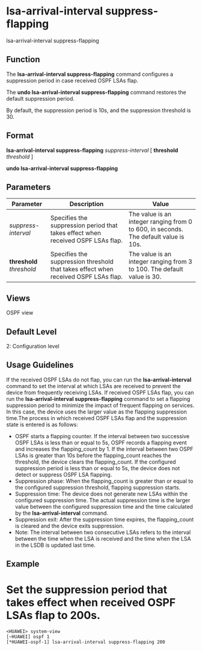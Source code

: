 lsa-arrival-interval suppress-flapping
======================================

lsa-arrival-interval suppress-flapping

Function
--------



The **lsa-arrival-interval suppress-flapping** command configures a suppression period in case received OSPF LSAs flap.

The **undo lsa-arrival-interval suppress-flapping** command restores the default suppression period.



By default, the suppression period is 10s, and the suppression threshold is 30.


Format
------

**lsa-arrival-interval suppress-flapping** *suppress-interval* [ **threshold** *threshold* ]

**undo lsa-arrival-interval suppress-flapping**


Parameters
----------

| Parameter | Description | Value |
| --- | --- | --- |
| *suppress-interval* | Specifies the suppression period that takes effect when received OSPF LSAs flap. | The value is an integer ranging from 0 to 600, in seconds. The default value is 10s. |
| **threshold** *threshold* | Specifies the suppression threshold that takes effect when received OSPF LSAs flap. | The value is an integer ranging from 3 to 100. The default value is 30. |



Views
-----

OSPF view


Default Level
-------------

2: Configuration level


Usage Guidelines
----------------

If the received OSPF LSAs do not flap, you can run the **lsa-arrival-interval** command to set the interval at which LSAs are received to prevent the device from frequently receiving LSAs. If received OSPF LSAs flap, you can run the **lsa-arrival-interval suppress-flapping** command to set a flapping suppression period to minimize the impact of frequent flapping on services. In this case, the device uses the larger value as the flapping suppression time.The process in which received OSPF LSAs flap and the suppression state is entered is as follows:

* OSPF starts a flapping counter. If the interval between two successive OSPF LSAs is less than or equal to 5s, OSPF records a flapping event and increases the flapping\_count by 1. If the interval between two OSPF LSAs is greater than 10s before the flapping\_count reaches the threshold, the device clears the flapping\_count. If the configured suppression period is less than or equal to 5s, the device does not detect or suppress OSPF LSA flapping.
* Suppression phase: When the flapping\_count is greater than or equal to the configured suppression threshold, flapping suppression starts.
* Suppression time: The device does not generate new LSAs within the configured suppression time. The actual suppression time is the larger value between the configured suppression time and the time calculated by the **lsa-arrival-interval** command.
* Suppression exit: After the suppression time expires, the flapping\_count is cleared and the device exits suppression.
* Note: The interval between two consecutive LSAs refers to the interval between the time when the LSA is received and the time when the LSA in the LSDB is updated last time.

Example
-------

# Set the suppression period that takes effect when received OSPF LSAs flap to 200s.
```
<HUAWEI> system-view
[~HUAWEI] ospf 1
[*HUAWEI-ospf-1] lsa-arrival-interval suppress-flapping 200

```